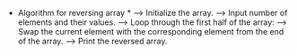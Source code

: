 * Algorithm for reversing array * 
--> Initialize the array.
--> Input number of elements and their values.
--> Loop through the first half of the array:
--> Swap the current element with the corresponding element from the end of the array.
--> Print the reversed array.